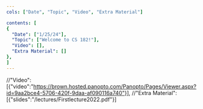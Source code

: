 ```yaml
---
cols: ["Date", "Topic", "Video", "Extra Material"]

contents: [
{
  "Date": ["1/25/24"],
  "Topic": ["Welcome to CS 182!"],
  "Video": [],
  "Extra Material": []
},
]
---
```

//"Video": [{"video":"https://brown.hosted.panopto.com/Panopto/Pages/Viewer.aspx?id=9aa2bce4-5706-420f-9daa-af090116a740"}],
//"Extra Material": [{"slides":"/lectures/Firstlecture2022.pdf"}]

